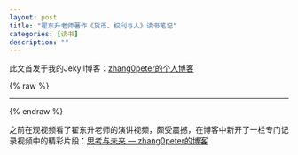```yaml
---
layout: post
title: "翟东升老师著作《货币、权利与人》读书笔记"
categories: [读书]
description: ""
---
```


此文首发于我的Jekyll博客：[zhang0peter的个人博客](https://zhang0peter.com)         

{% raw %}
***          
{% endraw %}

之前在观视频看了翟东升老师的演讲视频，颇受震撼，在博客中新开了一栏专门记录视频中的精彩片段：[思考与未来 — zhang0peter的博客](https://zhang0peter.com/news/)

